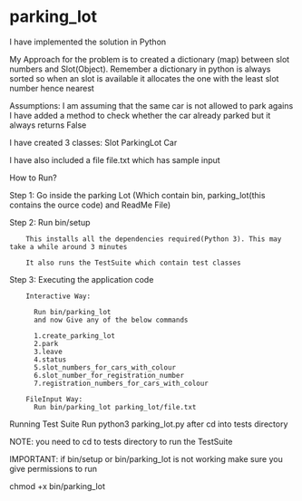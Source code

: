 # parking_lot

I have implemented the solution in Python

My Approach for the problem is to created a dictionary (map)
between slot numbers and Slot(Object). Remember a dictionary in python is always sorted so when an slot is available it allocates the one with the least slot number hence nearest

Assumptions:
I am assuming that the same car is not allowed to park agains
I have added a method to check whether the car already parked but it always returns False


I have created 3 classes:
Slot
ParkingLot
Car

I have also included a file file.txt which has sample input

How to Run?

Step 1: Go inside the parking Lot (Which contain bin, parking_lot(this contains the ource code) and ReadMe File)

Step 2: Run bin/setup

        This installs all the dependencies required(Python 3). This may take a while around 3 minutes

        It also runs the TestSuite which contain test classes

Step 3: Executing the application code

        Interactive Way:

          Run bin/parking_lot
          and now Give any of the below commands

          1.create_parking_lot
          2.park
          3.leave
          4.status
          5.slot_numbers_for_cars_with_colour
          6.slot_number_for_registration_number
          7.registration_numbers_for_cars_with_colour

        FileInput Way:
          Run bin/parking_lot parking_lot/file.txt

Running Test Suite
Run python3 parking_lot.py after cd into tests directory

NOTE: you need to cd to tests directory to run the TestSuite

IMPORTANT:
if bin/setup or bin/parking_lot is not working make sure you give permissions to run

chmod +x bin/parking_lot
